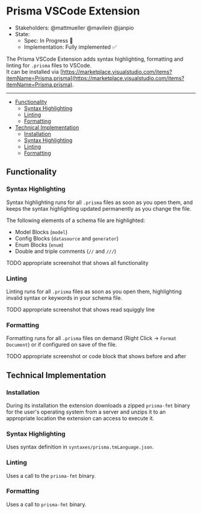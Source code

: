 # Prisma VSCode Extension

- Stakeholders: @mattmueller @mavilein @janpio
- State:
  - Spec: In Progress 🚧
  - Implementation: Fully implemented ✅

The Prisma VSCode Extension adds syntax highlighting, formatting and linting for `.prisma` files to VSCode.  
It can be installed via [https://marketplace.visualstudio.com/items?itemName=Prisma.prisma](https://marketplace.visualstudio.com/items?itemName=Prisma.prisma).

---

<!-- START doctoc generated TOC please keep comment here to allow auto update -->
<!-- DON'T EDIT THIS SECTION, INSTEAD RE-RUN doctoc TO UPDATE -->


- [Functionality](#functionality)
  - [Syntax Highlighting](#syntax-highlighting)
  - [Linting](#linting)
  - [Formatting](#formatting)
- [Technical Implementation](#technical-implementation)
  - [Installation](#installation)
  - [Syntax Highlighting](#syntax-highlighting-1)
  - [Linting](#linting-1)
  - [Formatting](#formatting-1)

<!-- END doctoc generated TOC please keep comment here to allow auto update -->

## Functionality 

### Syntax Highlighting

Syntax highlighting runs for all `.prisma` files as soon as you open them, and keeps the syntax highlighting updated permanently as you change the file.

The following elements of a schema file are highlighted:

- Model Blocks (`model`)
- Config Blocks (`datasource` and `generator`)
- Enum Blocks (`enum`)
- Double and triple comments (`//` and `///`)

TODO appropriate screenshot that shows all functionality

### Linting

Linting runs for all `.prisma` files as soon as you open them, highlighting invalid syntax or keywords in your schema file.

TODO appropriate screenshot that shows read squiggly line

### Formatting

Formatting runs for all `.prisma` files on demand (Right Click -> `Format Document`) or if configured on save of the file.

TODO appropriate screenshot or code block that shows before and after

## Technical Implementation

### Installation

During its installation the extension downloads a zipped `prisma-fmt` binary for the user's operating system from a server and unzips it to an appropriate location the extension can access to execute it.

###  Syntax Highlighting

Uses syntax definition in `syntaxes/prisma.tmLanguage.json`.

### Linting

Uses a call to the `prisma-fmt` binary.

### Formatting

Uses a call to `prisma-fmt` binary.
